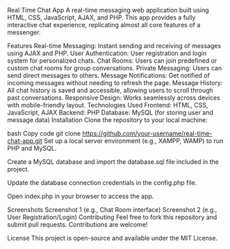 Real Time Chat App
A real-time messaging web application built using HTML, CSS, JavaScript, AJAX, and PHP. This app provides a fully interactive chat experience, replicating almost all core features of a messenger.

Features
Real-time Messaging: Instant sending and receiving of messages using AJAX and PHP.
User Authentication: User registration and login system for personalized chats.
Chat Rooms: Users can join predefined or custom chat rooms for group conversations.
Private Messaging: Users can send direct messages to others.
Message Notifications: Get notified of incoming messages without needing to refresh the page.
Message History: All chat history is saved and accessible, allowing users to scroll through past conversations.
Responsive Design: Works seamlessly across devices with mobile-friendly layout.
Technologies Used
Frontend: HTML, CSS, JavaScript, AJAX
Backend: PHP
Database: MySQL (for storing user and message data)
Installation
Clone the repository to your local machine:

bash
Copy code
git clone https://github.com/your-username/real-time-chat-app.git
Set up a local server environment (e.g., XAMPP, WAMP) to run PHP and MySQL.

Create a MySQL database and import the database.sql file included in the project.

Update the database connection credentials in the config.php file.

Open index.php in your browser to access the app.

Screenshots
Screenshot 1 (e.g., Chat Room interface)
Screenshot 2 (e.g., User Registration/Login)
Contributing
Feel free to fork this repository and submit pull requests. Contributions are welcome!

License
This project is open-source and available under the MIT License.
